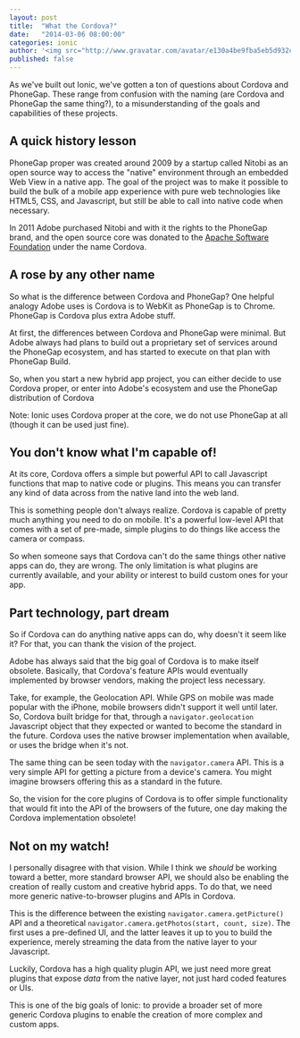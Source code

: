 ```yaml
---
layout: post
title:  "What the Cordova?"
date:   "2014-03-06 08:00:00"
categories: ionic
author: '<img src="http://www.gravatar.com/avatar/e130a4be9fba5eb5d932c813fbe3a58d?s=48&amp;d=mm" class="author-icon"><a href="http://twitter.com/maxlynch" target="_blank">@maxlynch</a>'
published: false
---
```


As we've built out Ionic, we've gotten a ton of questions about Cordova and PhoneGap. These range from confusion with the naming (are Cordova and PhoneGap the same thing?), to a misunderstanding of the goals and capabilities of these projects.

## A quick history lesson

PhoneGap proper was created around 2009 by a startup called Nitobi as an open source way to access the "native" environment through an embedded Web View in a native app. The goal of the project was to make it possible to build the bulk of a mobile app experience with pure web technologies like HTML5, CSS, and Javascript, but still be able to call into native code when necessary.

In 2011 Adobe purchased Nitobi and with it the rights to the PhoneGap brand, and the open source core was donated to the [Apache Software Foundation](http://apache.org/) under the name Cordova.

## A rose by any other name

So what is the difference between Cordova and PhoneGap? One helpful analogy Adobe uses is Cordova is to WebKit as PhoneGap is to Chrome. PhoneGap is Cordova plus extra Adobe stuff.

At first, the differences between Cordova and PhoneGap were minimal. But Adobe always had plans to build out a proprietary set of services around the PhoneGap ecosystem, and has started to execute on that plan with PhoneGap Build.

So, when you start a new hybrid app project, you can either decide to use Cordova proper, or enter into Adobe's ecosystem and use the PhoneGap distribution of Cordova 

Note: Ionic uses Cordova proper at the core, we do not use PhoneGap at all (though it can be used just fine).

## You don't know what I'm capable of!

At its core, Cordova offers a simple but powerful API to call Javascript functions that map to native code or plugins. This means you can transfer any kind of data across from the native land into the web land. 

This is something people don't always realize. Cordova is capable of pretty much anything you need to do on mobile. It's a powerful low-level API that comes with a set of pre-made, simple plugins to do things like access the camera or compass.

So when someone says that Cordova can't do the same things other native apps can do, they are wrong. The only limitation is what plugins are currently available, and your ability or interest to build custom ones for your app.

## Part technology, part dream

So if Cordova can do anything native apps can do, why doesn't it seem like it? For that, you can thank the vision of the project.

Adobe has always said that the big goal of Cordova is to make itself obsolete. Basically, that Cordova's feature APIs would eventually implemented by browser vendors, making the project less necessary.

Take, for example, the Geolocation API. While GPS on mobile was made popular with the iPhone, mobile browsers didn't support it well until later. So, Cordova built bridge for that, through a `navigator.geolocation` Javascript object that they expected or wanted to become the standard in the future. Cordova uses the native browser implementation when available, or uses the bridge when it's not.

The same thing can be seen today with the `navigator.camera` API. This is a very simple API for getting a picture from a device's camera. You might imagine browsers offering this as a standard in the future.

So, the vision for the core plugins of Cordova is to offer simple functionality that would fit into the API of the browsers of the future, one day making the Cordova implementation obsolete!

## Not on my watch!

I personally disagree with that vision. While I think we *should* be working toward a better, more standard browser API, we should also be enabling the creation of really custom and creative hybrid apps. To do that, we need more generic native-to-browser plugins and APIs in Cordova.

This is the difference between the existing `navigator.camera.getPicture()` API and a theoretical `navigator.camera.getPhotos(start, count, size)`. The first uses a pre-defined UI, and the latter leaves it up to you to build the experience, merely streaming the data from the native layer to your Javascript.

Luckily, Cordova has a high quality plugin API, we just need more great plugins that expose *data* from the native layer, not just hard coded features or UIs.

This is one of the big goals of Ionic: to provide a broader set of more generic Cordova plugins to enable the creation of more complex and custom apps.
